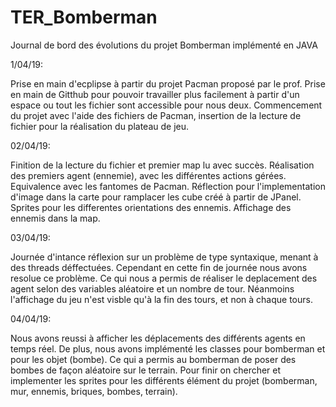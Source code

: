 # TER_Bomberman

Journal de bord des évolutions du projet Bomberman implémenté en JAVA

1/04/19:

Prise en main d'ecplipse à partir du projet Pacman proposé par le prof.
Prise en main de Gitthub pour pouvoir travailler plus facilement à partir d'un espace ou tout les fichier sont accessible pour nous deux.
Commencement du projet avec l'aide des fichiers de Pacman, insertion de la lecture de fichier pour la réalisation du plateau de jeu.

02/04/19:

Finition de la lecture du fichier et premier map lu avec succès. Réalisation des premiers agent (ennemie), avec les différentes actions gérées. Equivalence avec les fantomes de Pacman. Réflection pour l'implementation
d'image dans la carte pour ramplacer les cube créé à partir de JPanel. Sprites pour les differentes orientations des ennemis.
Affichage des ennemis dans la map.

03/04/19:

Journée d'intance réflexion sur un problème de type syntaxique, menant à des threads déffectuées. Cependant en cette fin de journée nous avons resolue ce problème. Ce qui nous a permis de réaliser le deplacement des agent selon des variables aléatoire et un nombre de tour. Néanmoins l'affichage du jeu n'est visble qu'à la fin des tours, et non à chaque tours.

04/04/19:

Nous avons reussi à afficher les déplacements des différents agents en temps réel. De plus, nous avons implémenté les classes pour  bomberman et pour les objet (bombe). Ce qui a permis au bomberman de poser des bombes de façon aléatoire sur le terrain. Pour finir on chercher et implementer les sprites pour les différents élément du projet (bomberman, mur, ennemis, briques, bombes, terrain). 




